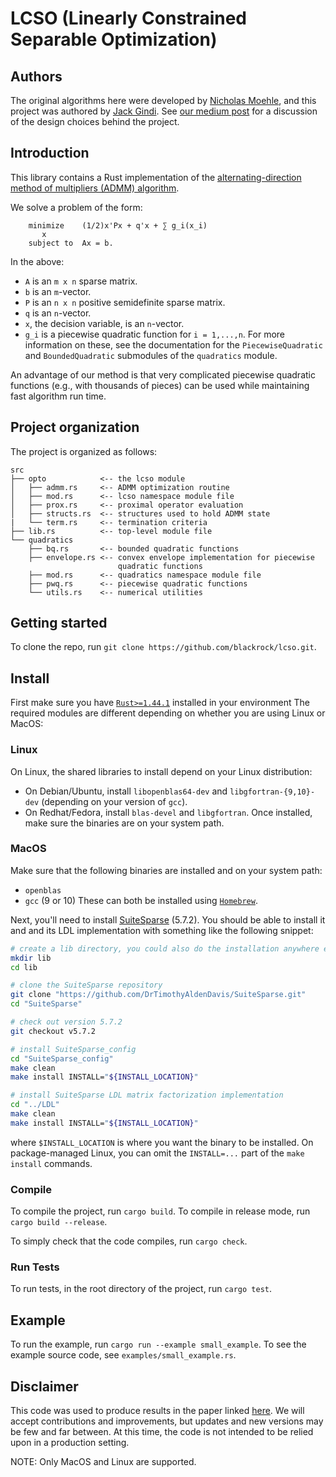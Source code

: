 # LCSO (Linearly Constrained Separable Optimization)

## Authors
The original algorithms here were developed by [Nicholas Moehle](https://github.com/moehle), and this project was
authored by [Jack Gindi](https://github.com/gindij). See [our medium post](https://medium.com/blackrock-engineering/writing-an-optimization-library-in-rust-588628c0e500) for a discussion of the design choices behind the project.

## Introduction
This library contains a Rust implementation of the [alternating-direction
method of multipliers (ADMM) algorithm](https://stanford.edu/~boyd/admm.html).

We solve a problem of the form:
  ```
      minimize    (1/2)x'Px + q'x + ∑ g_i(x_i)
         x
      subject to  Ax = b.
  ```

In the above:
* `A` is an `m x n` sparse matrix.
* `b` is an `m`-vector.
* `P` is an `n x n` positive semidefinite sparse matrix.
* `q` is an `n`-vector.
* `x`, the decision variable, is an `n`-vector.
* `g_i` is a piecewise quadratic function for `i = 1,...,n`. For more information on these, 
  see the documentation for the `PiecewiseQuadratic` and `BoundedQuadratic`
  submodules of the `quadratics` module.

An advantage of our method is that very complicated piecewise quadratic functions (e.g., with 
thousands of pieces) can be used while maintaining fast algorithm run time.

## Project organization
The project is organized as follows:
```
src
├── opto            <-- the lcso module
│   ├── admm.rs     <-- ADMM optimization routine
│   ├── mod.rs      <-- lcso namespace module file
│   ├── prox.rs     <-- proximal operator evaluation
│   ├── structs.rs  <-- structures used to hold ADMM state
|   └── term.rs     <-- termination criteria
├── lib.rs          <-- top-level module file
└── quadratics
    ├── bq.rs       <-- bounded quadratic functions
    ├── envelope.rs <-- convex envelope implementation for piecewise
                        quadratic functions
    ├── mod.rs      <-- quadratics namespace module file
    ├── pwq.rs      <-- piecewise quadratic functions
    └── utils.rs    <-- numerical utilities
```

## Getting started
To clone the repo, run `git clone https://github.com/blackrock/lcso.git`.

## Install
First make sure you have [`Rust>=1.44.1`](https://www.rust-lang.org/tools/install) installed in your environment
The required modules are different depending on whether you are using Linux or MacOS:

### Linux
On Linux, the shared libraries to install depend on your Linux distribution:
* On Debian/Ubuntu, install `libopenblas64-dev` and `libgfortran-{9,10}-dev` (depending on your version of `gcc`).
* On Redhat/Fedora, install `blas-devel` and `libgfortran`.
Once installed, make sure the binaries are on your system path.

### MacOS
Make sure that the following binaries are installed and on your system path:
* `openblas`
* `gcc` (9 or 10)
These can both be installed using [`Homebrew`](http://brew.sh).

Next, you'll need to install [SuiteSparse](https://github.com/DrTimothyAldenDavis/SuiteSparse) (5.7.2). 
You should be able to install it and and its LDL implementation with something like the following snippet:
```bash
# create a lib directory, you could also do the installation anywhere else
mkdir lib
cd lib

# clone the SuiteSparse repository
git clone "https://github.com/DrTimothyAldenDavis/SuiteSparse.git"
cd "SuiteSparse" 

# check out version 5.7.2
git checkout v5.7.2

# install SuiteSparse_config
cd "SuiteSparse_config"
make clean
make install INSTALL="${INSTALL_LOCATION}"

# install SuiteSparse LDL matrix factorization implementation
cd "../LDL"
make clean
make install INSTALL="${INSTALL_LOCATION}"
```
where `$INSTALL_LOCATION` is where you want the binary to be installed. On package-managed Linux, you can omit the 
`INSTALL=...` part of the `make install` commands.

### Compile
To compile the project, run `cargo build`. To compile in release mode, run `cargo build --release`.

To simply check that the code compiles, run `cargo check`.

### Run Tests
To run tests, in the root directory of the project, run `cargo test`.

## Example
To run the example, run `cargo run --example small_example`. To see the example source code, see `examples/small_example.rs`.

## Disclaimer
This code was used to produce results in the paper linked [here](https://arxiv.org/abs/2103.05455). We will
accept contributions and improvements, but updates and new versions may be
few and far between. At this time, the code is not intended to be relied upon 
in a production setting.

NOTE: Only MacOS and Linux are supported.

